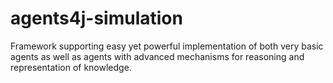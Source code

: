 # agents4j-simulation
Framework supporting easy yet powerful implementation of both very basic agents as well as agents with advanced mechanisms for reasoning and representation of knowledge.
